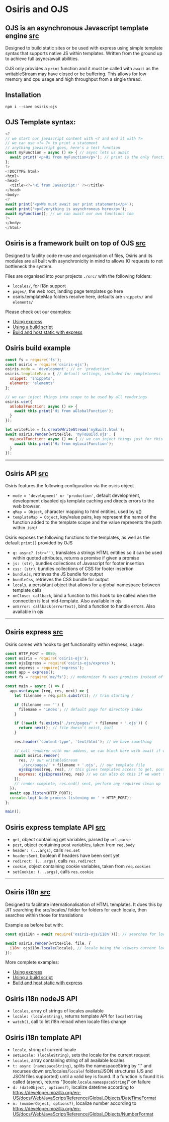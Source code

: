 # Osiris and OJS

## OJS is an asynchronous Javascript template engine [src](https://github.com/seam-project-studios/osiris-ojs/blob/master/ojs.js)
Designed to build static sites or be used with express using simple template syntax that supports native JS within templates. Written from the ground up to achieve full async/await abilities.

OJS only provides a `print` function and it must be called with `await` as the writableStream may have closed or be buffering. This allows for low memory and cpu usage and high throughput from a single thread.

## Installation
`npm i --save osiris-ojs`

## OJS Template syntax:
```javascript
<?
// we start our javascript content with <? and end it with ?>
// we can use <?= ?> to print a statement
// anything javascript goes, here's a test function
const myFunction = async () => { // async lets us await
  await print('<p>Hi from myFunction</p>'); // print is the only function available with OJS without Osiris
};
?>
<!DOCTYPE html>
<html>
<head>
  <title><?='Hi from Javascript!' ?></title>
</head>
<body>
<?
await print('<p>We must await our print statements</p>');
await print('<p>Everything is asynchronous here</p>');
await myFunction(); // we can await our own functions too
?>
</body>
</html>
```

## Osiris is a framework built on top of OJS [src](https://github.com/seam-project-studios/osiris-ojs/blob/master/osiris.js)
Designed to facility code re-use and organisation of files, Osiris and its modules are all built with asynchronicity in mind to allows IO requests to not bottleneck the system.

Files are organised into your projects `./src/` with the following folders:
- `locales/`, for i18n support
- `pages/`, the web root, landing page templates go here
- osiris.templateMap folders resolve here, defaults are `snippets/` and `elements/`

Please check out our examples:
- [Using express](https://github.com/seam-project-studios/osiris-ojs/blob/master/dev.js)
- [Using a build script](https://github.com/seam-project-studios/osiris-ojs/blob/master/build.js)
- [Build and host static with express](https://github.com/seam-project-studios/osiris-ojs/blob/master/static.js)

## Osiris build example
```javascript
const fs = require('fs');
const osiris = require('osiris-ojs');
osiris.mode = 'development'; // or 'production'
osiris.templateMap = { // default settings, included for completeness
  snippet: 'snippets',
  elements: 'elements'
};

// we can inject things into scope to be used by all renderings
osiris.use({
  aGlobalFunction: async () => {
    await this.print('Hi from aGlobalFunction');
  }
});

let writeFile = fs.createWriteStream('myBuilt.html');
await osiris.render(writeFile, 'myToBuild.ojs', {
  myLocalFunction: async () => { // we can inject things just for this rendering
    await this.print('Hi from myLocalFunction');
  }
});
```

---

## Osiris API [src](https://github.com/seam-project-studios/osiris-ojs/blob/master/osiris.js)
Osiris features the following configuration via the osiris object
- `mode = 'development' or 'production'`, default development, development disabled ojs template caching and directs errors to the web browser.
- `qMap = Object`, character mapping to html entities, used by q()
- `templateMap = Object`, key/value pairs, key represent the name of the function added to the template scope and the value represents the path within ./src/

Osiris exposes the following functions to the templates, as well as the default `print()` provided by OJS
- `q: async? (str='')`, translates a strings HTML entities so it can be used within quoted attributes, returns a promise if given a promise
- `js: (str)`, bundles collections of Javascript for footer insertion
- `css: (str)`, bundles collections of CSS for footer insertion
- `bundleJs`, retrieves the JS bundle for output
- `bundleCss`, retrieves the CSS bundle for output
- `locals`, a persistant object that allows for a global namespace between template calls
- `onClose: callback`, bind a function to this hook to be called when the connection is lost mid-template.  Also available in ojs
- `onError: callback(errorText)`, bind a function to handle errors.  Also available in ojs
---

## Osiris express [src](https://github.com/seam-project-studios/osiris-ojs/blob/master/express.js)
Osiris comes with hooks to get functionality within express, usage:
```javascript
const HTTP_PORT = 8080;
const osiris = require('osiris-ojs');
const ojsExpress = require('osiris-ojs/express');
const express = require('express');
const app = express();
const fs = require('mz/fs'); // modernizer fs uses promises instead of callbacks

const main = async () => {
  app.use(async (req, res, next) => {
    let filename = req.path.substr(1); // trim starting /

    if (filename === '') {
      filename = 'index'; // default page for directory index
    }

    if (!await fs.exists('./src/pages/' + filename + '.ojs')) {
      return next(); // file doesn't exist, bail
    }

    res.header('content-type', 'text/html'); // we have something

    // call renderer with our addons, we can block here with await if we need any clean up after render
    await osiris.render(
      res, // our writableStream
      './src/pages/' + filename + '.ojs', // our template file
      ojsExpress(req, res), // this gives templates access to get, post, header() and headersSent, cookie and setCookie()
      express: ojsExpress(req, res) // we can also do this if we want to put all of that in scope of an express object instead of top level
    });
    // render complete, res.end() sent, perform any required clean up
  });
  await app.listen(HTTP_PORT);
  console.log('Node process listening on ' + HTTP_PORT);
};

main();
```
## Osiris express template API [src](https://github.com/seam-project-studios/osiris-ojs/blob/master/express.js)
- `get`, object containing get variables, parsed by `url.parse`
- `post`, object containing post variables, taken from `req.body`
- `header: (...args)`, calls `res.set`
- `headersSent`, boolean if headers have been sent yet
- `redirect: (...args)`, calls `res.redirect`
- `cookie`, object containing cookie variables, taken from `req.cookies`
- `setCookie: (...args)`, calls `res.cookie`

---

## Osiris i18n [src](https://github.com/seam-project-studios/osiris-ojs/blob/master/i18n.js)
Designed to facilitate internationalisation of HTML templates.  It does this by JIT searching the src/locales/ folder for folders for each locale, then searches within those for translations

Example as before but with:
```javascript
const ojsi18n = await require('osiris-ojs/i18n')(); // searches for locales and exposes nodeJS API

await osiris.render(writeFile, file, {
  i18n: ojsi18n.locale(locale), // locale being the viewers current locale, exposes: t(), d(), n(), locale, locales, setLocale()
});
```

More complete examples:
- [Using express](https://github.com/seam-project-studios/osiris-ojs/blob/master/dev.js)
- [Using a build script](https://github.com/seam-project-studios/osiris-ojs/blob/master/build.js)
- [Build and host static with express](https://github.com/seam-project-studios/osiris-ojs/blob/master/static.js)

## Osiris i18n nodeJS API
- `locales`, array of strings of locales available
- `locale: (localeString)`, returns template API for `localeString`
- `watch()`, call to let i18n reload when locale files change

## Osiris i18n template API
- `locale`, string of current locale
- `setLocale: (localeString)`, sets the locale for the current request
- `locales`, array containing string of all available locales
- `t: async (namespaceString)`, splits the namespaceString by "." and recurses down src/locales/`locale`/ folders/JSON structures (JS and JSON files supported) until a valid key is found.  If a function is found it is called (async), returns "[locale.`locale`.`namespaceString`]" on failure
- `d: (dateObject, options?)`, localize datetime according to https://developer.mozilla.org/en-US/docs/Web/JavaScript/Reference/Global_Objects/DateTimeFormat
- `n: (numberObject, options?)`, localize number according to https://developer.mozilla.org/en-US/docs/Web/JavaScript/Reference/Global_Objects/NumberFormat
